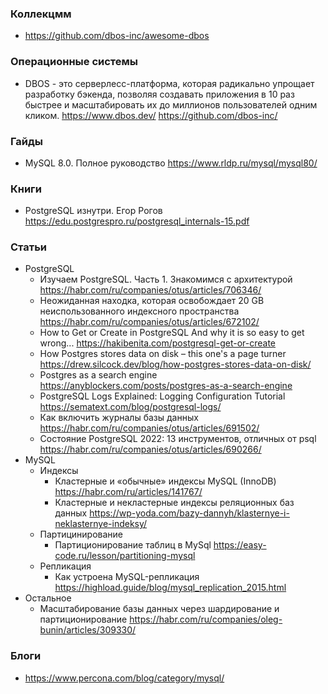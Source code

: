 ### Коллекцмм

- https://github.com/dbos-inc/awesome-dbos

### Операционные системы

- DBOS - это серверлесс-платформа, которая радикально упрощает разработку бэкенда, позволяя создавать приложения в 10 раз быстрее и масштабировать их до миллионов пользователей одним кликом. https://www.dbos.dev/  https://github.com/dbos-inc/

### Гайды

- MySQL 8.0. Полное руководство https://www.rldp.ru/mysql/mysql80/

### Книги

- PostgreSQL изнутри. Егор Рогов https://edu.postgrespro.ru/postgresql_internals-15.pdf

### Статьи

- PostgreSQL
    - Изучаем PostgreSQL. Часть 1. Знакомимся с архитектурой https://habr.com/ru/companies/otus/articles/706346/
    - Неожиданная находка, которая освобождает 20 GB неиспользованного индексного пространства https://habr.com/ru/companies/otus/articles/672102/
    - How to Get or Create in PostgreSQL And why it is so easy to get wrong... https://hakibenita.com/postgresql-get-or-create
    - How Postgres stores data on disk – this one's a page turner https://drew.silcock.dev/blog/how-postgres-stores-data-on-disk/
    - Postgres as a search engine https://anyblockers.com/posts/postgres-as-a-search-engine
    - PostgreSQL Logs Explained: Logging Configuration Tutorial https://sematext.com/blog/postgresql-logs/
    - Как включить журналы базы данных https://habr.com/ru/companies/otus/articles/691502/
    - Состояние PostgreSQL 2022: 13 инструментов, отличных от psql https://habr.com/ru/companies/otus/articles/690266/
- MySQL
    - Индексы
        - Кластерные и «обычные» индексы MySQL (InnoDB) https://habr.com/ru/articles/141767/
        - Кластерные и некластерные индексы реляционных баз данных https://wp-yoda.com/bazy-dannyh/klasternye-i-neklasternye-indeksy/
    - Партицинирование
        - Партиционирование таблиц в MySql https://easy-code.ru/lesson/partitioning-mysql
    - Репликация
        - Как устроена MySQL-репликация https://highload.guide/blog/mysql_replication_2015.html
- Остальное
    - Масштабирование базы данных через шардирование и партиционирование https://habr.com/ru/companies/oleg-bunin/articles/309330/

### Блоги

- https://www.percona.com/blog/category/mysql/